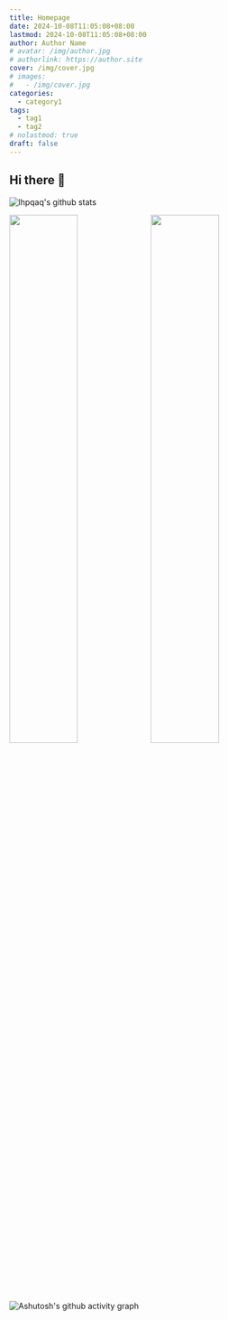 ```yaml
---
title: Homepage
date: 2024-10-08T11:05:08+08:00
lastmod: 2024-10-08T11:05:08+08:00
author: Author Name
# avatar: /img/author.jpg
# authorlink: https://author.site
cover: /img/cover.jpg
# images:
#   - /img/cover.jpg
categories:
  - category1
tags:
  - tag1
  - tag2
# nolastmod: true
draft: false
---
```


## Hi there 👋  
  

![lhpqaq's github stats](https://github-readme-stats.vercel.app/api?username=lhpqaq\&rank_icon=github&theme=transparent&card_width=1000)

<p>
  <img src="https://stats.justsong.cn/api/leetcode?username=lhpqaq&cn=true" alt="" width="49%" />
  <img src="https://stats.justsong.cn/api/github?username=lhpqaq" alt="" width="49%" /> 
</p>

![Ashutosh's github activity graph](https://github-readme-activity-graph.vercel.app/graph?username=lhpqaq&theme=github)
